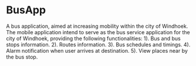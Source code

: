 # BusApp
A bus application, aimed at increasing mobility within the city of Windhoek.
The mobile application intend to serve as the bus service application for the city of Windhoek, providing the following functionalities:
1).	Bus and bus stops information. 
2).	Routes information.
3).	Bus schedules and timings.
4).	Alarm notification when user arrives at destination.
5).	View places near by the bus stop.


